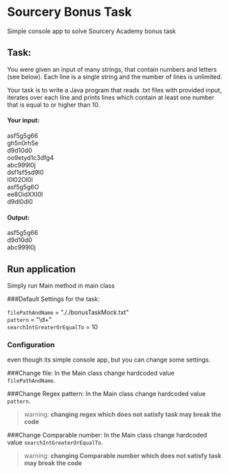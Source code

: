 # Sourcery Bonus Task
Simple console app to solve Sourcery Academy bonus task

## Task:
You were given an input of many strings, that contain numbers and letters (see below). Each line is a single string and the number of lines is unlimited.

Your task is to write a Java program that reads .txt files with provided input, iterates over each line and prints lines which contain at least one number that is equal to or higher than 10.

#### Your input: 
asf5g5g66       <br />
gh5n0rh5e       <br />
d9d10d0         <br />
oo9etyd1c3dfg4  <br />
abc999l0j       <br />
dsf1sf5sd9l0    <br />
l0l02Ol0l       <br />
asf5g5g6O       <br />
ee8OidXXI0l     <br />
d9dI0dl0        <br />

#### Output:        
asf5g5g66       <br />
d9d10d0         <br />
abc999l0j

## Run application
Simply run Main method in main class

###Default Settings for the task:

`filePathAndName` = "././bonusTaskMock.txt" </br>
`pattern` = "\\d+"                          </br>
`searchIntGreaterOrEqualTo` = 10

### Configuration
even though its simple console app, but you can change some settings.

###Change file:
In the Main class change hardcoded value `filePathAndName`.

###Change Regex pattern:
In the Main class change hardcoded value `pattern`.
> warning: **changing regex which does not satisfy task may break the code**


###Change Comparable number:
In the Main class change hardcoded value `searchIntGreaterOrEqualTo`.
> warning: **changing Comparable number which does not satisfy task may break the code**




